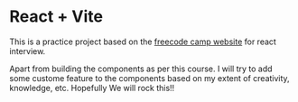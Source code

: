 # React + Vite

This is a practice project based on the <a href="https://www.freecodecamp.org/news/master-react-by-building-25-projects" >freecode camp website</a> for react interview.

Apart from building the components as per this course. I will try to add some custome feature to the components based on my extent of creativity, knowledge, etc. Hopefully We will rock this!!